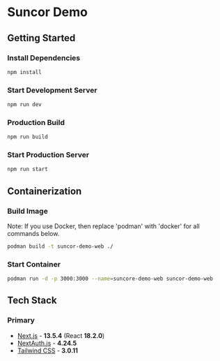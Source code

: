 # Suncor Demo

## Getting Started

### Install Dependencies

```sh
npm install
```

### Start Development Server
```sh
npm run dev
```

### Production Build

```sh
npm run build
```

### Start Production Server
```sh
npm run start
```

## Containerization

### Build Image

Note: If you use Docker, then replace 'podman' with 'docker' for all commands below.

```sh
podman build -t suncor-demo-web ./
```

### Start Container

```sh
podman run -d -p 3000:3000 --name=suncore-demo-web suncor-demo-web
```

## Tech Stack

### Primary

- [Next.js](https://nextjs.org) - **13.5.4** (React **18.2.0**)
- [NextAuth.js](https://next-auth.js.org/) - **4.24.5**
- [Tailwind CSS](https://tailwindcss.com) - **3.0.11**
